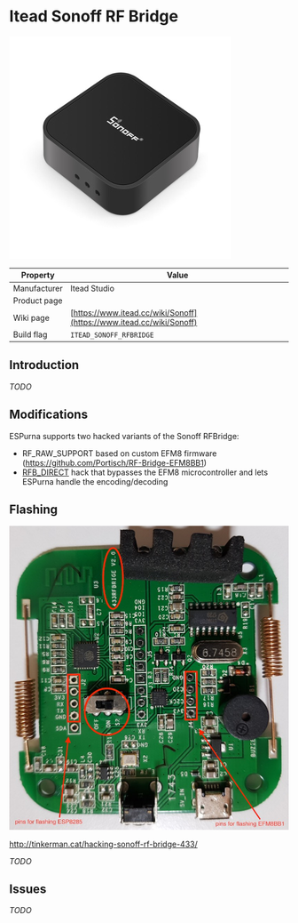 # Itead Sonoff RF Bridge

![Sonoff RF Bridge](images/devices/itead-sonoff-rfbridge.jpg)

|Property|Value|
|---|---|
|Manufacturer|Itead Studio|
|Product page||
|Wiki page|[https://www.itead.cc/wiki/Sonoff](https://www.itead.cc/wiki/Sonoff)|
|Build flag|`ITEAD_SONOFF_RFBRIDGE`|

## Introduction

*TODO*

## Modifications

ESPurna supports two hacked variants of the Sonoff RFBridge:
* RF_RAW_SUPPORT based on custom EFM8 firmware (https://github.com/Portisch/RF-Bridge-EFM8BB1)
* [RFB_DIRECT](https://github.com/xoseperez/espurna/wiki/Hardware-Itead-Sonoff-RF-Bridge---Direct-Hack) hack that bypasses the EFM8 microcontroller and lets ESPurna handle the encoding/decoding
## Flashing

![Sonoff RF Bridge board](images/flashing/sonoff-rf-bridge-v2.jpg)

http://tinkerman.cat/hacking-sonoff-rf-bridge-433/

*TODO*

## Issues

*TODO*
